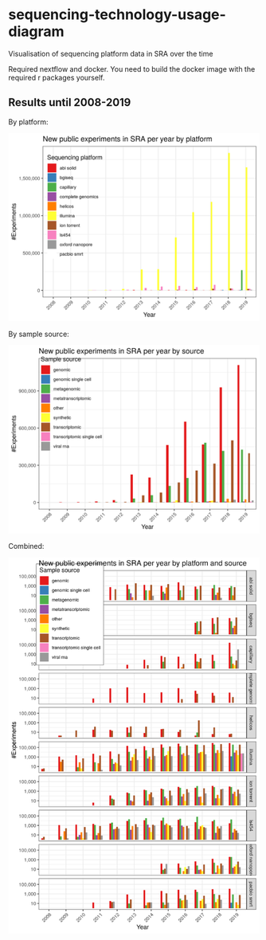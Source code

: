 # sequencing-technology-usage-diagram
Visualisation of sequencing platform data in SRA over the time

Required nextflow and docker. You need to build the docker image with the required r packages yourself.


## Results until 2008-2019

By platform:

![results](results/experiment_count_by_platform.png)

By sample source:

![results](results/experiment_count_by_source.png)

Combined:

![results](results/experiment_count_log_by_platform_and_source.png)
